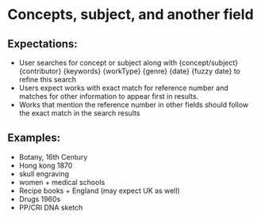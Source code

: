 # Concepts, subject, and another field

## Expectations:

*	User searches for concept or subject along with {concept/subject} {contributor} {keywords} {workType} {genre} {date} {fuzzy date} to refine this search
*	Users expect works with exact match for reference number and matches for other information to appear first in results. 
*	Works that mention the reference number in other fields should follow the exact match in the search results 


## Examples: 

*	Botany, 16th Century
*	Hong kong 1870
*	skull engraving
*	women + medical schools
*	Recipe books + England (may expect UK as well)
*	Drugs 1960s
*	PP/CRI DNA sketch
